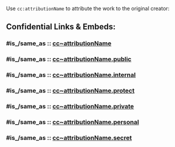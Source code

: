 Use `cc:attributionName` to attribute the work to the original creator: 


## Confidential Links & Embeds: 

### #is_/same_as :: [cc~attributionName](cc~attributionName.md) 

### #is_/same_as :: [cc~attributionName.public](/_public/cc/cc~attributionName.public.md) 

### #is_/same_as :: [cc~attributionName.internal](/_internal/cc/cc~attributionName.internal.md) 

### #is_/same_as :: [cc~attributionName.protect](/_protect/cc/cc~attributionName.protect.md) 

### #is_/same_as :: [cc~attributionName.private](/_private/cc/cc~attributionName.private.md) 

### #is_/same_as :: [cc~attributionName.personal](/_personal/cc/cc~attributionName.personal.md) 

### #is_/same_as :: [cc~attributionName.secret](/_secret/cc/cc~attributionName.secret.md)

